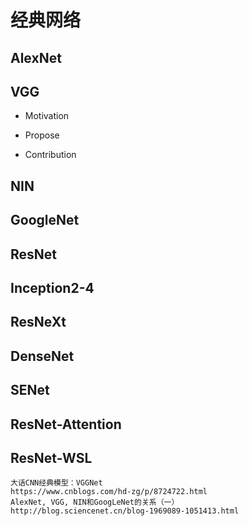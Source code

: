 # 经典网络

## AlexNet

## VGG

- Motivation

- Propose

- Contribution

## NIN

## GoogleNet

## ResNet

## Inception2-4

## ResNeXt

## DenseNet

## SENet

## ResNet-Attention

## ResNet-WSL

```text
大话CNN经典模型：VGGNet
https://www.cnblogs.com/hd-zg/p/8724722.html
AlexNet, VGG, NIN和GoogLeNet的关系（一）
http://blog.sciencenet.cn/blog-1969089-1051413.html
```
